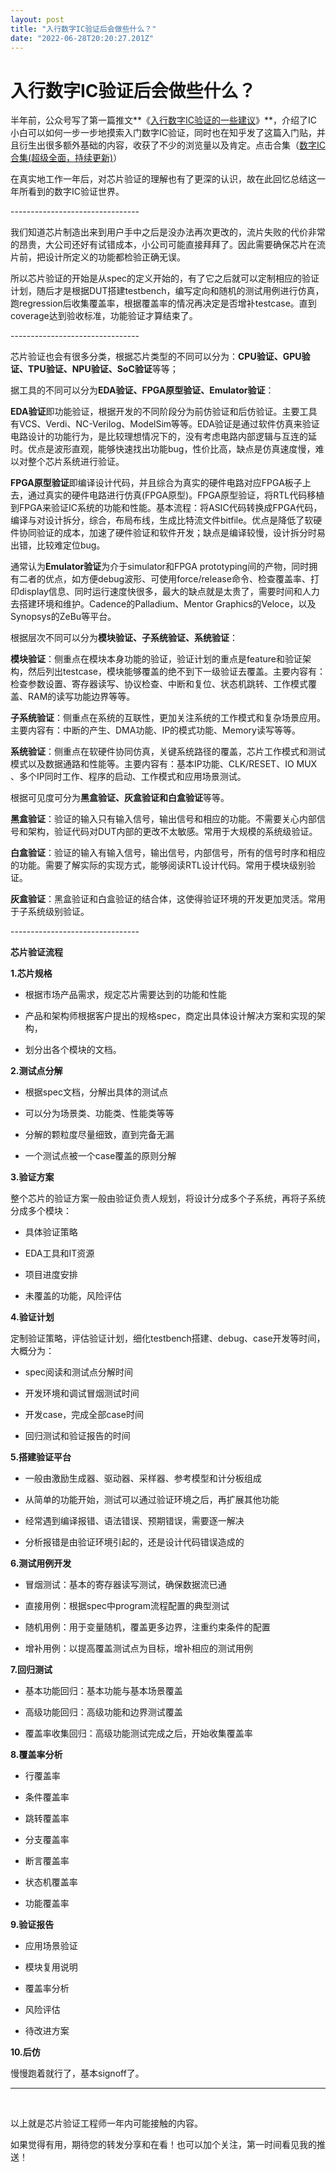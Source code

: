 ```yaml
---
layout: post
title: "入行数字IC验证后会做些什么？"
date: "2022-06-28T20:20:27.201Z"
---
```

入行数字IC验证后会做些什么？
===============

半年前，公众号写了第一篇推文**《[入行数字IC验证的一些建议](http://mp.weixin.qq.com/s?__biz=MzA5MzgwOTY4Mg==&mid=2247483674&idx=1&sn=49588b59317111d5b92c0ab275ec2e19&chksm=90597c67a72ef571903067a198fa90663e1ac83f271c93d407c021f8e3ae936205906cc9c67b&scene=21#wechat_redirect)》**，介绍了IC小白可以如何一步一步地摸索入门数字IC验证，同时也在知乎发了这篇入门贴，并且衍生出很多额外基础的内容，收获了不少的浏览量以及肯定。点击合集（[数字IC合集(超级全面，持续更新)](http://mp.weixin.qq.com/s?__biz=MzA5MzgwOTY4Mg==&mid=2247485453&idx=1&sn=9b122d7155315dc85e2e316e3c3c30fd&chksm=90597570a72efc664d949aafd40bf152cd085e6696ac4cc7107856f4ee989e40462823928b09&scene=21#wechat_redirect)）

在真实地工作一年后，对芯片验证的理解也有了更深的认识，故在此回忆总结这一年所看到的数字IC验证世界。

\--------------------------------

我们知道芯片制造出来到用户手中之后是没办法再次更改的，流片失败的代价非常的昂贵，大公司还好有试错成本，小公司可能直接拜拜了。因此需要确保芯片在流片前，把设计所定义的功能都检验正确无误。

所以芯片验证的开始是从spec的定义开始的，有了它之后就可以定制相应的验证计划，随后才是根据DUT搭建testbench，编写定向和随机的测试用例进行仿真，跑regression后收集覆盖率，根据覆盖率的情况再决定是否增补testcase。直到coverage达到验收标准，功能验证才算结束了。

\--------------------------------

芯片验证也会有很多分类，根据芯片类型的不同可以分为：**CPU验证、GPU验证、TPU验证、NPU验证、SoC验证**等等；

  
据工具的不同可以分为**EDA验证、FPGA原型验证、Emulator验证**：

**EDA验证**即功能验证，根据开发的不同阶段分为前仿验证和后仿验证。主要工具有VCS、Verdi、NC-Verilog、ModelSim等等。EDA验证是通过软件仿真来验证电路设计的功能行为，是比较理想情况下的，没有考虑电路内部逻辑与互连的延时。优点是波形直观，能够快速找出功能bug，性价比高，缺点是仿真速度慢，难以对整个芯片系统进行验证。

**FPGA原型验证**即编译设计代码，并且综合为真实的硬件电路对应FPGA板子上去，通过真实的硬件电路进行仿真(FPGA原型)。FPGA原型验证，将RTL代码移植到FPGA来验证IC系统的功能和性能。基本流程：将ASIC代码转换成FPGA代码，编译与对设计拆分，综合，布局布线，生成比特流文件bitfile。优点是降低了软硬件协同验证的成本，加速了硬件验证和软件开发；缺点是编译较慢，设计拆分时易出错，比较难定位bug。

通常认为**Emulator验证**为介于simulator和FPGA prototyping间的产物，同时拥有二者的优点，如方便debug波形、可使用force/release命令、检查覆盖率、打印display信息、同时运行速度快很多，最大的缺点就是太贵了，需要时间和人力去搭建环境和维护。Cadence的Palladium、Mentor Graphics的Veloce，以及Synopsys的ZeBu等平台。

根据层次不同可以分为**模块验证、子系统验证、系统验证**：

**模块验证**：侧重点在模块本身功能的验证，验证计划的重点是feature和验证架构，然后列出testcase，模块能够覆盖的绝不到下一级验证去覆盖。主要内容有：检查参数设置、寄存器读写、协议检查、中断和复位、状态机跳转、工作模式覆盖、RAM的读写功能边界等等。

**子系统验证**：侧重点在系统的互联性，更加关注系统的工作模式和复杂场景应用。主要内容有：中断的产生、DMA功能、IP的模式功能、Memory读写等等。

**系统验证**：侧重点在软硬件协同仿真，关键系统路径的覆盖，芯片工作模式和测试模式以及数据通路和性能等。主要内容有：基本IP功能、CLK/RESET、IO MUX 、多个IP同时工作、程序的启动、工作模式和应用场景测试。

根据可见度可分为**黑盒验证、灰盒验证和白盒验证**等等。

**黑盒验证**：验证的输入只有输入信号，输出信号和相应的功能。不需要关心内部信号和架构，验证代码对DUT内部的更改不太敏感。常用于大规模的系统级验证。

**白盒验证**：验证的输入有输入信号，输出信号，内部信号，所有的信号时序和相应的功能。需要了解实际的实现方式，能够阅读RTL设计代码。常用于模块级别验证。

**灰盒验证**：黑盒验证和白盒验证的结合体，这使得验证环境的开发更加灵活。常用于子系统级别验证。

\--------------------------------

  
**芯片验证流程**  

**1.芯片规格**

*   根据市场产品需求，规定芯片需要达到的功能和性能
    
*   产品和架构师根据客户提出的规格spec，商定出具体设计解决方案和实现的架构，
    
*   划分出各个模块的文档。
    

**2.测试点分解**

*   根据spec文档，分解出具体的测试点
    
*   可以分为场景类、功能类、性能类等等
    
*   分解的颗粒度尽量细致，直到完备无漏
    
*   一个测试点被一个case覆盖的原则分解
    

**3.验证方案**

整个芯片的验证方案一般由验证负责人规划，将设计分成多个子系统，再将子系统分成多个模块：

*   具体验证策略
    
*   EDA工具和IT资源
    
*   项目进度安排
    
*   未覆盖的功能，风险评估
    

**4.验证计划**

定制验证策略，评估验证计划，细化testbench搭建、debug、case开发等时间，大概分为：

*   spec阅读和测试点分解时间
    
*   开发环境和调试冒烟测试时间
    
*   开发case，完成全部case时间
    
*   回归测试和验证报告的时间
    

**5.搭建验证平台**

*   一般由激励生成器、驱动器、采样器、参考模型和计分板组成
    
*   从简单的功能开始，测试可以通过验证环境之后，再扩展其他功能
    
*   经常遇到编译报错、语法错误、预期错误，需要逐一解决
    
*   分析报错是由验证环境引起的，还是设计代码错误造成的
    

**6.测试用例开发**

*   冒烟测试：基本的寄存器读写测试，确保数据流已通
    
*   直接用例：根据spec中program流程配置的典型测试
    
*   随机用例：用于变量随机，覆盖更多边界，注重约束条件的配置
    
*   增补用例：以提高覆盖测试点为目标，增补相应的测试用例
    

**7.回归测试**

*   基本功能回归：基本功能与基本场景覆盖
    
*   高级功能回归：高级功能和边界测试覆盖
    
*   覆盖率收集回归：高级功能测试完成之后，开始收集覆盖率
    

**8.覆盖率分析**

*   行覆盖率
    
*   条件覆盖率
    
*   跳转覆盖率
    
*   分支覆盖率
    
*   断言覆盖率
    
*   状态机覆盖率
    
*   功能覆盖率
    

**9.验证报告**

*   应用场景验证
    
*   模块复用说明
    
*   覆盖率分析
    
*   风险评估
    
*   待改进方案
    

**10.后仿**

慢慢跑着就行了，基本signoff了。

* * *

 

以上就是芯片验证工程师一年内可能接触的内容。

如果觉得有用，期待您的转发分享和在看！也可以加个关注，第一时间看见我的推送！